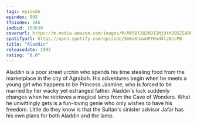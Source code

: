 ```yaml
---
tags: episode
epindex: 005
tfoindex: 246
imdbid: 103639
coverurl: https://m.media-amazon.com/images/M/MV5BY2Q2NDI1MjUtM2Q5ZS00MTFlLWJiYWEtNTZmNjQ3OGJkZDgxXkEyXkFqcGdeQXVyNTI4MjkwNjA@._V1_SY300_CR0,0,202,300_.jpg
spotifyurl: https://open.spotify.com/episode/5mKx6nxwUPFWxd4lzWzcPB
title: "Aladdin"
releasedate: 1993
rating: "8.0"
---
```


Aladdin is a poor street urchin who spends his time stealing food from the marketplace in the city of Agrabah. His adventures begin when he meets a young girl who happens to be Princess Jasmine, who is forced to be married by her wacky yet estranged father. Aladdin's luck suddenly changes when he retrieves a magical lamp from the Cave of Wonders. What he unwittingly gets is a fun-loving genie who only wishes to have his freedom. Little do they know is that the Sultan's sinister advisor Jafar has his own plans for both Aladdin and the lamp.